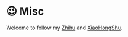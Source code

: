 # 😉 Misc

Welcome to follow my [Zhihu](https://www.zhihu.com/people/huang-si-teng-67) and [XiaoHongShu](https://kyonhuang.top/files/xiaohongshu.jpg).